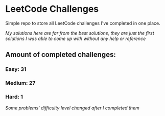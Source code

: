 
# LeetCode Challenges

Simple repo to store all LeetCode challenges I've completed in one place.

<i>My solutions here are far from the best solutions, they are just the first solutions I was able to come up with without any help or reference</i>

## Amount of completed challenges:

### Easy: 31

### Medium: 27

### Hard: 1

<i>Some problems' difficulty level changed after I completed them</i>
